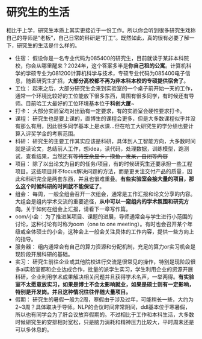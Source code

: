 # 研究生的生活

相比于上学，研究生本质上其实更接近于一份工作。所以你会听到很多研究生戏称自己的导师是“老板”，自己日常的科研是“打工”。既然如此，真的很有必要了解一下，研究生的生活是什么样的。

- 住宿： 假设你是一名专业代码为085400的研究生，目前就读于某非本科院校，你会从哪里醒来？2024年，这个答案多半是**你自己租的公寓**。计算机科学的学硕专业为081200计算机科学与技术，专硕专业代码为085400电子信息，随着研究生扩招，**大部分高校都不再为非本科本校的专硕提供宿舍了**。
- 工位： 起来之后，大部分研究生会来到实验室的一个桌子前开始一天的工作，通常一个环境比较好的工位能放下很多东西，周围有很多同学，有时候还有导师。目前哈工大最好的工位环境基本位于**科创大厦**~
- 打卡： 大部分实验室均对出勤有一定要求，有的实验室会硬性要求打卡。
- 课程： 研究生也是要上课的，直博生的课程会更多，但是大多数课程似乎并没有那么有用，因此很多同学基本上是水课...但在哈工大研究生的学分绩也要计算入评奖学金的考察范围。
- 科研： 研究生的主要工作其实应该是科研，具体到人工智能方向，大多数时间就是读论文，总结前人工作，想idea，读代码，处理数据，训练模型，跑测试，查看结果，当然还有~~等待空余显卡，摸鱼，发呆，自闭等内容~~
- 项目： 除了以出论文为目的的任务/项目，有的时候研究生还要承担一些工程项目。这些项目并不focus解决问题的方法，而是更关注交付产品的质量，因此和科研完全是两套东西，并且也很难重叠。**有些实验室会接大量的项目，那么这个时候科研的时间就不能保证了**。
- 组会： 每周，一般全组会召开一次组会，通常是工作汇报和论文分享的内容。大组会是组内学术交流的重要途径，**从中可以一窥组内的学术氛围和研究方向**。关于如何在组会上汇报，请看下一章写作篇。
- oom/小会： 为了推进某项目、课题的进展，导师通常会与学生进行小范围的讨论，这种讨论有时称为oom（one to one meeting）。有时也会召开某个年级或全体硕士的小会，这种会上一般会关注具体的工作内容，提供一些方向上的指导。
- 服务器： 组内通常会有自己的算力资源和分配机制，充足的算力or实习机会是现阶段开展科研的基础。
- 实习： 研究生前往企业或其他院校进行交流是很常见的操作，特别是现阶段很多ai实验室都和企业达成合作，批量的派学生实习，学生利用企业的资源开展科研，企业利用学术成果解决相关问题并且获得学术名声，一举两得。**有实验室不太愿意放实习，如果是博士不会太影响就业，如果是硕士则有一定影响，特别是开发岗。并且这种情况往往伴随大量项目。**
- 假期： 研究生的暑假一般为2周，寒假由于涉及过年，可能稍长一些，大约为2~3周？具体取决于导师。NLP的会议时间非常阴间，ddl基本位于寒暑假，所以也有同学会为了肝会议放弃假期的。不过相比于工作和本科生活，大多数时候研究生的安排相对宽松，只是脑力消耗和精神压力比较大，平时周末还是可以多休息的。
